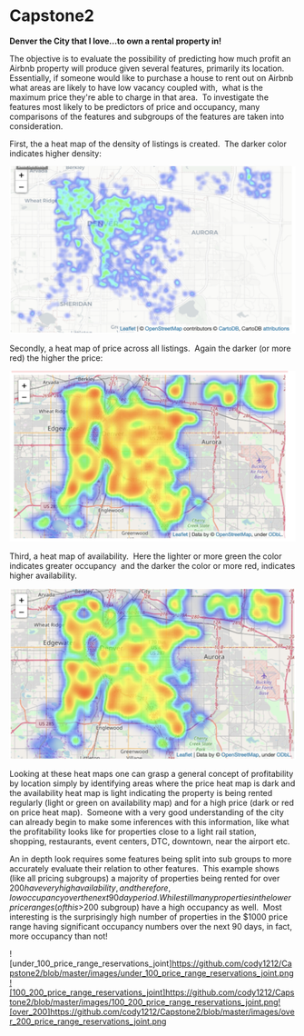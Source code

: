 # Capstone2
**Denver the City that I love...to own a rental property in!**

The objective is to evaluate the possibility of predicting how much profit an Airbnb property will produce given several features, primarily its location.  Essentially, if someone would like to purchase a house to rent out on Airbnb what areas are likely to have low vacancy coupled with,  what is the maximum price they're able to charge in that area.  To investigate the features most likely to be predictors of price and occupancy, many comparisons of the features and subgroups of the features are taken into consideration.

First, the a heat map of the density of listings is created.  The darker color indicates higher density:

![density_heat_map](https://github.com/cody1212/Capstone2/blob/master/images/density_heat_map.png)

Secondly, a heat map of price across all listings.  Again the darker (or more red) the higher the price:

![price_heat_map](https://github.com/cody1212/Capstone2/blob/master/images/price_heat_map.png)

Third, a heat map of availability.  Here the lighter or more green the color indicates greater occupancy  and the darker the color or more red, indicates higher availability.

![availability_heat_map](https://github.com/cody1212/Capstone2/blob/master/images/availability_heat_map.png)

Looking at these heat maps one can grasp a general concept of profitability by location simply by identifying areas where the price heat map is dark and the availability heat map is light indicating the property is being rented regularly (light or green on availability map) and for a high price (dark or red on price heat map).  Someone with a very good understanding of the city can already begin to make some inferences with this information, like what the profitability looks like for properties close to a light rail station, shopping, restaurants, event centers, DTC, downtown, near the airport etc.

An in depth look requires some features being split into sub groups to more accurately evaluate their relation to other features.  This example shows (like all pricing subgroups) a majority of properties being rented for over $200 have very high availability, and therefore, low occupancy over the next 90 day period.  While still many properties in the lower price ranges (of this >$200 subgroup) have a high occupancy as well.  Most interesting is the surprisingly high number of properties in the $1000 price range having significant occupancy numbers over the next 90 days, in fact, more occupancy than not!

![under_100_price_range_reservations_joint]https://github.com/cody1212/Capstone2/blob/master/images/under_100_price_range_reservations_joint.png![100_200_price_range_reservations_joint]https://github.com/cody1212/Capstone2/blob/master/images/100_200_price_range_reservations_joint.png![over_200]https://github.com/cody1212/Capstone2/blob/master/images/over_200_price_range_reservations_joint.png